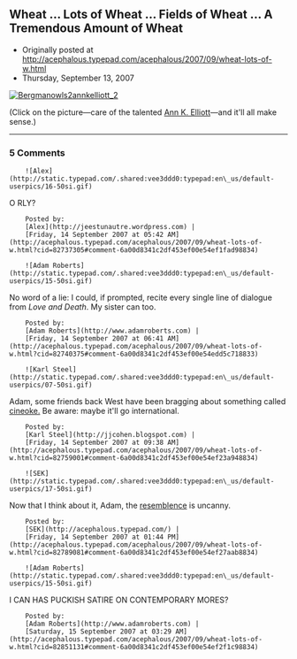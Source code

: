 ## Wheat ... Lots of Wheat ... Fields of Wheat ... A Tremendous Amount of Wheat

 * Originally posted at http://acephalous.typepad.com/acephalous/2007/09/wheat-lots-of-w.html
 * Thursday, September 13, 2007



			
[![Bergmanowls2annkelliott\_2](http://acephalous.typepad.com/photos/uncategorized/2007/09/13/bergmanowls2annkelliott\_2.jpg "Bergmanowls2annkelliott\_2")](http://www.imdb.com/title/tt0073312/)  



(Click on the picture—care of the talented [Ann K. Elliott](http://www.flickr.com/photos/annkelliott/)—and it'll all make sense.)

		

* * *

### 5 Comments 

		

                
[]()

	

		![Alex](http://static.typepad.com/.shared:vee3ddd0:typepad:en\_us/default-userpics/16-50si.gif)
	

	

		

O RLY?

	

		Posted by:
		[Alex](http://jeestunautre.wordpress.com) |
		[Friday, 14 September 2007 at 05:42 AM](http://acephalous.typepad.com/acephalous/2007/09/wheat-lots-of-w.html?cid=82737305#comment-6a00d8341c2df453ef00e54ef1fad98834)

[]()

	

		![Adam Roberts](http://static.typepad.com/.shared:vee3ddd0:typepad:en\_us/default-userpics/15-50si.gif)
	

	

		

No word of a lie: I could, if prompted, recite every single line of dialogue from _Love and Death_.  My sister can too.

	

		Posted by:
		[Adam Roberts](http://www.adamroberts.com) |
		[Friday, 14 September 2007 at 06:41 AM](http://acephalous.typepad.com/acephalous/2007/09/wheat-lots-of-w.html?cid=82740375#comment-6a00d8341c2df453ef00e54edd5c718833)

[]()

	

		![Karl Steel](http://static.typepad.com/.shared:vee3ddd0:typepad:en\_us/default-userpics/07-50si.gif)
	

	

		

Adam, some friends back West have been bragging about something called [cineoke.](http://www.seattlequeerfilm.com/upcoming\_events.html#) Be aware: maybe it'll go international. 

	

		Posted by:
		[Karl Steel](http://jjcohen.blogspot.com) |
		[Friday, 14 September 2007 at 09:38 AM](http://acephalous.typepad.com/acephalous/2007/09/wheat-lots-of-w.html?cid=82759001#comment-6a00d8341c2df453ef00e54ef23a948834)

[]()

	

		![SEK](http://static.typepad.com/.shared:vee3ddd0:typepad:en\_us/default-userpics/17-50si.gif)
	

	

		

Now that I think about it, Adam, the [resemblence](http://image.guardian.co.uk/artsblog/authorpics/adam\_roberts.jpg) is uncanny.

	

		Posted by:
		[SEK](http://acephalous.typepad.com/) |
		[Friday, 14 September 2007 at 01:44 PM](http://acephalous.typepad.com/acephalous/2007/09/wheat-lots-of-w.html?cid=82789081#comment-6a00d8341c2df453ef00e54ef27aab8834)

[]()

	

		![Adam Roberts](http://static.typepad.com/.shared:vee3ddd0:typepad:en\_us/default-userpics/15-50si.gif)
	

	

		

I CAN HAS PUCKISH SATIRE ON CONTEMPORARY MORES?

	

		Posted by:
		[Adam Roberts](http://www.adamroberts.com) |
		[Saturday, 15 September 2007 at 03:29 AM](http://acephalous.typepad.com/acephalous/2007/09/wheat-lots-of-w.html?cid=82851131#comment-6a00d8341c2df453ef00e54ef2f1c98834)

		

        